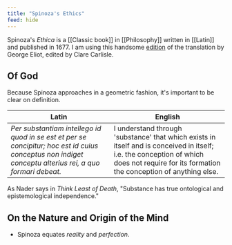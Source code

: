 ```yaml
---
title: "Spinoza's Ethics"
feed: hide
---
```


Spinoza's _Ethica_ is a [[Classic book]] in [[Philosophy]] written in [[Latin]] and published in 1677. I am using this handsome [edition](https://www.worldcat.org/title/spinozas-ethics/oclc/859948295&referer=brief_results) of the translation by George Eliot, edited by Clare Carlisle. 

## Of God

Because Spinoza approaches in a geometric fashion, it's important to be clear on definition.

|Latin|English|
|-----|-------|
|_Per substantiam intellego id quod in se est et per se concipitur; hoc est id cuius conceptus non indiget conceptu alterius rei, a quo formari debeat._|I understand through 'substance' that which exists in itself and is conceived in itself; i.e. the conception of which does not require for its formation the conception of anything else.|

As Nader says in _Think Least of Death_, "Substance has true ontological and epistemological independence."

## On the Nature and Origin of the Mind

* Spinoza equates _reality_ and _perfection_. 
